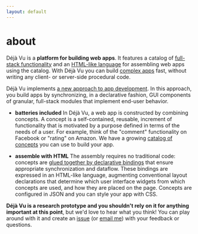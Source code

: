 ```yaml
---
layout: default
---
```


# about

Déjà Vu is a **platform for building web apps**. 
It features a catalog of
[full-stack functionality](./catalog)
and an [HTML-like language](./intro) for
assembling web apps using the catalog.
With Déjà Vu you can build [complex apps](./samples) fast, without writing any
client- or server-side procedural code.

Déjà Vu implements [a new approach to app development](./research). In this approach,
you build apps by synchronizing, in a declarative fashion, GUI components of
granular, full-stack modules that implement end-user behavior.

- **batteries included** In Déjà Vu, a web app is constructed
by combining concepts.
A concept is a self-contained, reusable,
increment of functionality that is motivated by a purpose defined in terms of
the needs of a user. For example, think of the "comment" functionality
on Facebook or "rating" on Amazon. We have a growing [catalog of
concepts](./catalog) you can use to build your app.

- **assemble with HTML** The assembly requires no traditional
code: concepts are [glued together by declarative bindings](./intro)
that ensure appropriate synchronization and dataflow. These
bindings are expressed in an HTML-like 
language, augmenting conventional layout declarations that
determine which user interface widgets from which concepts
are used, and how they are placed on the page. Concepts
are configured in JSON and you can style your app with CSS.


**Déjà Vu is a research prototype and you shouldn't rely on it for anything
important at this point**, but we'd love to hear what you think!
You can play around with it and create an
[issue](https://github.com/spderosso/deja-vu/issues)
(or [email me](https://spderosso.github.io)) with your
feedback or questions.
